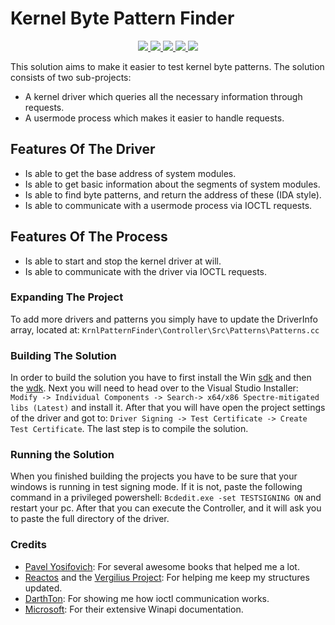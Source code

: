# Kernel Byte Pattern Finder
<p align="center"> 
    <a href="#" target="_blank"> <img src="https://img.shields.io/tokei/lines/github/nexusflipp/KrnlPatternFinder"/> </a>
    <a href="#" target="_blank"> <img src="https://img.shields.io/github/issues/nexusflipp/KrnlPatternFinder"/> </a>
    <a href="#" target="_blank"> <img src="https://img.shields.io/github/languages/top/nexusflipp/KrnlPatternFinder"/> </a> 
    <a href="#" target="_blank"> <img src="https://img.shields.io/github/last-commit/nexusflipp/KrnlPatternFinder"/> </a> 
    <a href="#" target="_blank"> <img src="https://img.shields.io/github/languages/code-size/nexusflipp/KrnlPatternFinder"/> </a> 
</p>

This solution aims to make it easier to test kernel byte patterns. The solution consists of two sub-projects:
*   A kernel driver which queries all the necessary information through requests.
*   A usermode process which makes it easier to handle requests.

## Features Of The Driver
*   Is able to get the base address of system modules.
*   Is able to get basic information about the segments of system modules.
*   Is able to find byte patterns, and return the address of these (IDA style).
*   Is able to communicate with a usermode process via IOCTL requests.

## Features Of The Process
*   Is able to start and stop the kernel driver at will.
*   Is able to communicate with the driver via IOCTL requests.

### Expanding The Project
To add more drivers and patterns you simply have to update the DriverInfo array, located at:
`KrnlPatternFinder\Controller\Src\Patterns\Patterns.cc`

### Building The Solution
In order to build the solution you have to first install the Win [sdk](https://developer.microsoft.com/en-us/windows/downloads/windows-sdk/) and then the [wdk](https://learn.microsoft.com/en-us/windows-hardware/drivers/download-the-wdk). Next you will need to head over to the Visual Studio Installer: `Modify -> Individual Components -> Search-> x64/x86 Spectre-mitigated libs (Latest)` and install it. After that you will have open the project settings of the driver and got to: `Driver Signing -> Test Certificate -> Create Test Certificate`. The last step is to compile the solution.

### Running the Solution
When you finished building the projects you have to be sure that your windows is running in test signing mode.
If it is not, paste the following command in a privileged powershell: `Bcdedit.exe -set TESTSIGNING ON` and restart your pc.
After that you can execute the Controller, and it will ask you to paste the full directory of the driver.

### Credits
*   [Pavel Yosifovich](https://scorpiosoftware.net/): For several awesome books that helped me a lot.
*   [Reactos](https://reactos.org/) and the [Vergilius Project](https://www.vergiliusproject.com/): For helping me keep my structures updated.
*   [DarthTon](https://github.com/DarthTon): For showing me how ioctl communication works.
*   [Microsoft](https://learn.microsoft.com/en-us/docs/): For their extensive Winapi documentation.
